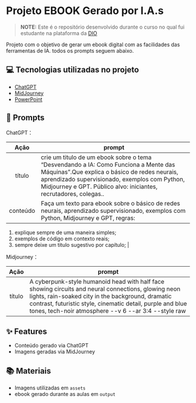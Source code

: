 # Projeto EBOOK Gerado por I.A.s


 > **NOTE:** Este é o repositório desenvolvido durante o curso no qual fui estudante na plataforma da [DIO](https://dio.me)

Projeto com o objetivo de gerar um ebook digital com as facilidades das ferramentas de IA. todos os prompts
seguem abaixo.

## 💻 Tecnologias utilizadas no projeto

- [ChatGPT](https://chat.openai.com/) 
- [MidJourney](https://www.midjourney.com/app/)
- [PowerPoint](https://www.microsoft.com/en/microsoft-365/powerpoint)

## 🧠 Prompts


ChatGPT：

|   Ação   | prompt                                                                                                                                                                                                                                                                         |
| :------: | ------------------------------------------------------------------------------------------------------------------------------------------------------------------------------------------------------------------------------------------------------------------------------ |
|  título  | crie um titulo de um ebook sobre o tema  “Desvendando a IA: Como Funciona a Mente das Máquinas”.Que explica o básico de redes neurais, aprendizado supervisionado, exemplos com Python, Midjourney e GPT. Público alvo: iniciantes, recrutadores, colegas.. |  
| conteúdo | Faça um texto para ebook sobre o básico de redes neurais, aprendizado supervisionado, exemplos com Python, Midjourney e GPT, regras: 
1) explique sempre de uma maneira simples; 
2) exemplos de código em contexto reais;
3) sempre deixe um titulo sugestivo por capítulo; |


Midjourney：

|  Ação  | prompt                                                                                 |
| :----: | -------------------------------------------------------------------------------------- |
| título | A cyberpunk-style humanoid head with half face showing circuits and neural connections, glowing neon lights, rain-soaked city in the background, dramatic contrast, futuristic style, cinematic detail, purple and blue tones, tech-noir atmosphere --v 6 --ar 3:4 --style raw |

## ✨ Features

- Conteúdo gerado via ChatGPT
- Imagens geradas via MidJourney

## 📚 Materiais

- Imagens utilizadas em `assets`
- ebook gerado durante as aulas em `output`

